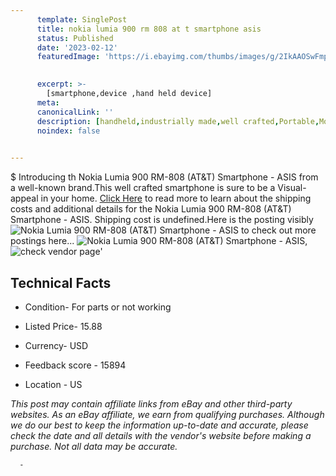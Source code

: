 ```yaml
---
      template: SinglePost
      title: nokia lumia 900 rm 808 at t smartphone asis
      status: Published
      date: '2023-02-12'
      featuredImage: 'https://i.ebayimg.com/thumbs/images/g/2IkAAOSwFmpi6VXi/s-l225.jpg'
       

      excerpt: >-
        [smartphone,device ,hand held device]
      meta:
      canonicalLink: ''
      description: [handheld,industrially made,well crafted,Portable,Mobile,Compact,Convenient,Lightweight,Maneuverable,Man-portable,Miniature,Carriable,Hand-held,Light,Holdable,Transportable,Mobile device,Pocket-sized,On-the-go,Wireless,Cordless,Compact size,Convenient size, smartphone,device ,hand held device]
      noindex: false
      

---
```

$
      Introducing th Nokia Lumia 900 RM-808 (AT&T) Smartphone - ASIS from a well-known brand.This well crafted smartphone is sure to be a Visual-appeal in your home. [Click Here](https://www.ebay.com/itm/144658356174?hash=item21ae4f57ce%3Ag%3A2IkAAOSwFmpi6VXi&mkevt=1&mkcid=1&mkrid=711-53200-19255-0&campid=%253CePNCampaignId%253E&customid=%253CreferenceId%253E&toolid=10049) to read more to learn about the shipping costs and additional details for the Nokia Lumia 900 RM-808 (AT&T) Smartphone - ASIS. Shipping cost is undefined.Here is the posting visibly ![Nokia Lumia 900 RM-808 (AT&T) Smartphone - ASIS](https://i.ebayimg.com/thumbs/images/g/2IkAAOSwFmpi6VXi/s-l225.jpg) to check out more postings here... ![Nokia Lumia 900 RM-808 (AT&T) Smartphone - ASIS](https://i.ebayimg.com/images/g/2IkAAOSwFmpi6VXi/s-l1600.jpg), ![check vendor page](https://origin-galleryplus.ebayimg.com/ws/web/144658356174_2_0_1/225x225.jpg,https://origin-galleryplus.ebayimg.com/ws/web/144658356174_3_0_1/225x225.jpg,https://origin-galleryplus.ebayimg.com/ws/web/144658356174_4_0_1/225x225.jpg)'

      

 ## Technical Facts 



     
      

 - Condition- For parts or not working 


      

 - Listed Price- 15.88 


      

 - Currency- USD 


      

 - Feedback score - 15894 


      

 - Location - US 


      
      

 *_This post may contain affiliate links from eBay and other third-party websites. As an eBay affiliate, we earn from qualifying purchases. Although we do our best to keep the information up-to-date and accurate, please check the date and all details with the vendor's website before making a purchase. Not all data may be accurate._*




      -
